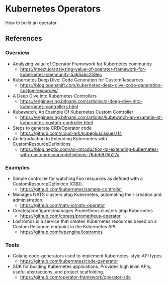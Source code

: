 # Kubernetes Operators
How to build an operator.

## References

### Overview
* Analyzing value of Operator Framework for Kubernetes community
  * https://itnext.io/analyzing-value-of-operator-framework-for-kubernetes-community-5a65abc259ec
* Kubernetes Deep Dive: Code Generation for CustomResources
  * https://blog.openshift.com/kubernetes-deep-dive-code-generation-customresources/
* A Deep Dive Into Kubernetes Controllers
  * https://engineering.bitnami.com/articles/a-deep-dive-into-kubernetes-controllers.html
* Kubewatch, An Example Of Kubernetes Custom Controller
  * https://engineering.bitnami.com/articles/kubewatch-an-example-of-kubernetes-custom-controller.html
* Steps to generate CRD/Operator code
  * https://github.com/cloud-ark/kubeplus/issues/14
* An Introduction to Extending Kubernetes with CustomResourceDefinitions  
  * https://blog.heptio.com/an-introduction-to-extending-kubernetes-with-customresourcedefinitions-76deb675b27a
  
### Examples
* Simple controller for watching Foo resources as defined with a CustomResourceDefinition (CRD).
  * https://github.com/kubernetes/sample-controller
* Manages NATS clusters atop Kubernetes, automating their creation and administration.
  * https://github.com/nats-io/nats-operator
* Creates/configures/manages Prometheus clusters atop Kubernetes
  * https://github.com/coreos/prometheus-operator
* Lostrómos is a service that creates Kubernetes resources based on a Custom Resource endpoint in the Kubernetes API
  * https://github.com/wpengine/lostromos

### Tools
* Golang code-generators used to implement Kubernetes-style API types.
  * https://github.com/kubernetes/code-generator
* SDK for building Kubernetes applications. Provides high level APIs, useful abstractions, and project scaffolding.
  * https://github.com/operator-framework/operator-sdk
